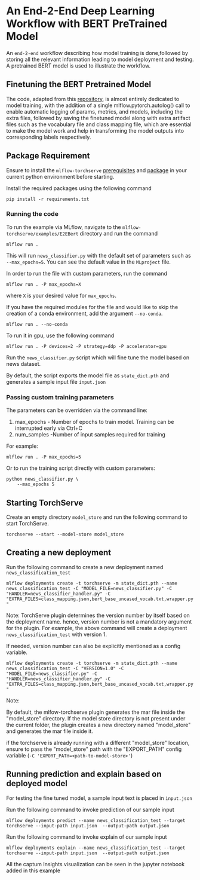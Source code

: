 
# An End-2-End Deep Learning Workflow with BERT PreTrained Model

An `end-2-end` workflow describing how model training is done,followed by storing all the relevant information leading to model deployment and
testing. A pretrained BERT model is used to illustrate the workflow.

## Finetuning the BERT Pretrained Model
The code, adapted from this [repository](https://github.com/maknotavailable/pytorch-pretrained-BERT/blob/master/pytorch_pretrained_bert/modeling.py), 
is almost entirely dedicated to model training, with the addition of a single mlflow.pytorch.autolog() call to enable automatic logging of params, metrics, and models,
including the extra files, followed by saving the finetuned model along with extra artifact files such as the vocabulary file and class mapping file, which are essential to make the model 
work and help in transforming the model outputs into corresponding labels respectively.

## Package Requirement

Ensure to install the `mlflow-torchserve` [prerequisites](https://github.com/mlflow/mlflow-torchserve#prerequisites) and 
[package](https://github.com/mlflow/mlflow-torchserve#installation) in your current python environment before starting.

Install the required packages using the following command

`pip install -r requirements.txt`
 
 
 ### Running the code
To run the example via MLflow, navigate to the `mlflow-torchserve/examples/E2EBert` directory and run the command

```
mlflow run .
```

This will run `news_classifier.py` with the default set of parameters such as  `--max_epochs=5`. You can see the default value in the `MLproject` file.

In order to run the file with custom parameters, run the command

```
mlflow run . -P max_epochs=X
```

where `X` is your desired value for `max_epochs`.

If you have the required modules for the file and would like to skip the creation of a conda environment, add the argument `--no-conda`.

```
mlflow run . --no-conda

```

To run it in gpu, use the following command

```
mlflow run . -P devices=2 -P strategy=ddp -P accelerator=gpu
```

Run the `news_classifier.py` script which will fine tune the model based on news dataset. 

By default,  the script exports the model file as `state_dict.pth` and generates a sample input file `input.json`



### Passing custom training parameters

The parameters can be overridden via the command line:

1. max_epochs - Number of epochs to train model. Training can be interrupted early via Ctrl+C
2. num_samples -Number of input samples required for training



For example:
```
mlflow run . -P max_epochs=5
```

Or to run the training script directly with custom parameters:

```
python news_classifier.py \
    --max_epochs 5
```

## Starting TorchServe

Create an empty directory `model_store` and run the following command to start TorchServe.

`torchserve --start --model-store model_store`

## Creating a new deployment

Run the following command to create a new deployment named `news_classification_test`

`mlflow deployments create -t torchserve -m state_dict.pth --name news_classification_test -C "MODEL_FILE=news_classifier.py" -C "HANDLER=news_classifier_handler.py" -C "EXTRA_FILES=class_mapping.json,bert_base_uncased_vocab.txt,wrapper.py"`

Note: TorchServe plugin determines the version number by itself based on the deployment name. hence, version number 
is not a mandatory argument for the plugin. For example, the above command will create a deployment `news_classification_test` with version 1.

If needed, version number can also be explicitly mentioned as a config variable.

`mlflow deployments create -t torchserve -m state_dict.pth --name news_classification_test -C "VERSION=1.0" -C "MODEL_FILE=news_classifier.py" -C "HANDLER=news_classifier_handler.py" -C "EXTRA_FILES=class_mapping.json,bert_base_uncased_vocab.txt,wrapper.py"`

Note:

By default, the mlfow-torchserve plugin generates the mar file inside the "model_store" directory. If the model store directory is not present under the current folder, 
the plugin creates a new directory named "model_store" and generates the mar file inside it.

if the torchserve is already running with a different "model_store" location, ensure to pass the "model_store" path with the "EXPORT_PATH" config variable (`-C 'EXPORT_PATH=<path-to-model-store>'`)


## Running prediction and explain based on deployed model

For testing the fine tuned model, a sample input text is placed in `input.json`

Run the following command to invoke prediction of our sample input 

`mlflow deployments predict --name news_classification_test --target torchserve --input-path input.json  --output-path output.json`

Run the following command to invoke explain of our sample input 


`mlflow deployments explain --name news_classification_test --target torchserve --input-path input.json  --output-path output.json`

All the captum Insights visualization can be seen in the jupyter notebook added in this example